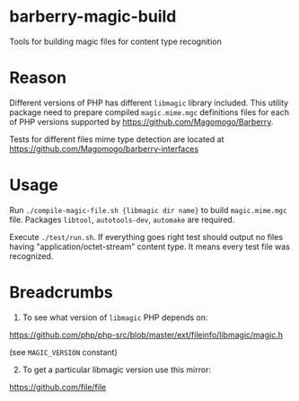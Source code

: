 # barberry-magic-build
Tools for building magic files for content type recognition

# Reason

Different versions of PHP has different `libmagic` library included. This utility package need to prepare compiled `magic.mime.mgc` definitions files for each of PHP versions supported by https://github.com/Magomogo/Barberry.

Tests for different files mime type detection are located at https://github.com/Magomogo/barberry-interfaces

# Usage

Run `./compile-magic-file.sh {libmagic dir name}` to build `magic.mime.mgc` file. Packages `libtool`, `autotools-dev`, `automake` are required.

Execute `./test/run.sh`. If everything goes right test should output no files having "application/octet-stream" content type. It means every test file was recognized. 

# Breadcrumbs

1. To see what version of `libmagic` PHP depends on:

https://github.com/php/php-src/blob/master/ext/fileinfo/libmagic/magic.h

(see `MAGIC_VERSION` constant)

2. To get a particular libmagic version use this mirror:

https://github.com/file/file
